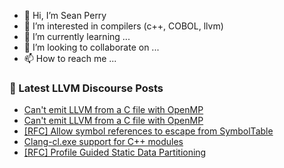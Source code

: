 - 👋 Hi, I’m Sean Perry
- 👀 I’m interested in compilers (c++, COBOL, llvm)
- 🌱 I’m currently learning ...
- 💞️ I’m looking to collaborate on ...
- 📫 How to reach me ...

<!---
s66perry/s66perry is a ✨ special ✨ repository because its `README.md` (this file) appears on your GitHub profile.
You can click the Preview link to take a look at your changes.
--->
### 📕 Latest LLVM Discourse Posts

<!-- DISCOURSE-LLVM:START -->
- [Can&#39;t emit LLVM from a C file with OpenMP](https://discourse.llvm.org/t/cant-emit-llvm-from-a-c-file-with-openmp/83783#post_2)
- [Can&#39;t emit LLVM from a C file with OpenMP](https://discourse.llvm.org/t/cant-emit-llvm-from-a-c-file-with-openmp/83783#post_1)
- [[RFC] Allow symbol references to escape from SymbolTable](https://discourse.llvm.org/t/rfc-allow-symbol-references-to-escape-from-symboltable/79095#post_17)
- [Clang-cl.exe support for C++ modules](https://discourse.llvm.org/t/clang-cl-exe-support-for-c-modules/72257?page=3#post_50)
- [[RFC] Profile Guided Static Data Partitioning](https://discourse.llvm.org/t/rfc-profile-guided-static-data-partitioning/83744#post_9)
<!-- DISCOURSE-LLVM:END -->

